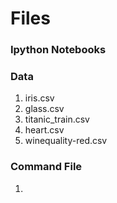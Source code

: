 # Files

### Ipython Notebooks

### Data
1. iris.csv
2. glass.csv
3. titanic_train.csv
4. heart.csv
5. winequality-red.csv

### Command File
1.
